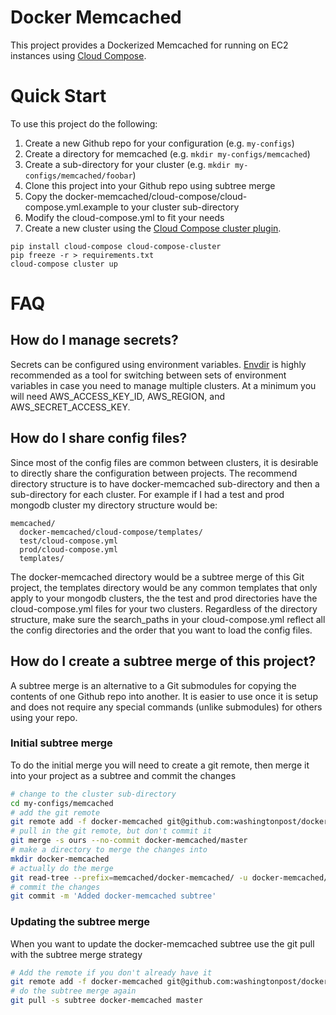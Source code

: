 # Docker Memcached 
This project provides a Dockerized Memcached for running on EC2 instances using [Cloud Compose](http://github.com/cloud-compose).

# Quick Start
To use this project do the following:

1. Create a new Github repo for your configuration (e.g. `my-configs`)
1. Create a directory for memcached (e.g. `mkdir my-configs/memcached`)
1. Create a sub-directory for your cluster (e.g. `mkdir my-configs/memcached/foobar`)
1. Clone this project into your Github repo using subtree merge
1. Copy the docker-memcached/cloud-compose/cloud-compose.yml.example to your cluster sub-directory
1. Modify the cloud-compose.yml to fit your needs
1. Create a new cluster using the [Cloud Compose cluster plugin](https://github.com/cloud-compose/cloud-compose-cluster).
```
pip install cloud-compose cloud-compose-cluster
pip freeze -r > requirements.txt
cloud-compose cluster up
```

# FAQ
## How do I manage secrets?
Secrets can be configured using environment variables. [Envdir](https://pypi.python.org/pypi/envdir) is highly recommended as a tool for switching between sets of environment variables in case you need to manage multiple clusters.
At a minimum you will need AWS_ACCESS_KEY_ID, AWS_REGION, and AWS_SECRET_ACCESS_KEY. 

## How do I share config files?
Since most of the config files are common between clusters, it is desirable to directly share the configuration between projects. The recommend directory structure is to have docker-memcached sub-directory and then a sub-directory for each cluster. For example if I had a test and prod mongodb cluster my directory structure would be:

```
memcached/
  docker-memcached/cloud-compose/templates/
  test/cloud-compose.yml
  prod/cloud-compose.yml
  templates/
```

The docker-memcached directory would be a subtree merge of this Git project, the templates directory would be any common templates that only apply to your mongodb clusters, the the test and prod directories have the cloud-compose.yml files for your two clusters. Regardless of the directory structure, make sure the search_paths in your cloud-compose.yml reflect all the config directories and the order that you want to load the config files.

## How do I create a subtree merge of this project?
A subtree merge is an alternative to a Git submodules for copying the contents of one Github repo into another. It is easier to use once it is setup and does not require any special commands (unlike submodules) for others using your repo.

### Initial subtree merge
To do the initial merge you will need to create a git remote, then merge it into your project as a subtree and commit the changes

```bash
# change to the cluster sub-directory
cd my-configs/memcached
# add the git remote
git remote add -f docker-memcached git@github.com:washingtonpost/docker-memcached.git
# pull in the git remote, but don't commit it
git merge -s ours --no-commit docker-memcached/master
# make a directory to merge the changes into
mkdir docker-memcached
# actually do the merge
git read-tree --prefix=memcached/docker-memcached/ -u docker-memcached/master
# commit the changes
git commit -m 'Added docker-memcached subtree'
```

### Updating the subtree merge
When you want to update the docker-memcached subtree use the git pull with the subtree merge strategy

```bash
# Add the remote if you don't already have it
git remote add -f docker-memcached git@github.com:washingtonpost/docker-memcached.git
# do the subtree merge again
git pull -s subtree docker-memcached master
```

